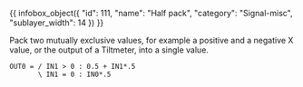 {{ infobox_object({
	"id": 111,
	"name": "Half pack",
	"category": "Signal-misc",
	"sublayer_width": 14
}) }}

Pack two mutually exclusive values, for example a positive and a negative X value, or the output of a Tiltmeter, into a single value.

```
OUT0 = / IN1 > 0 : 0.5 + IN1*.5
       \ IN1 = 0 : IN0*.5
```